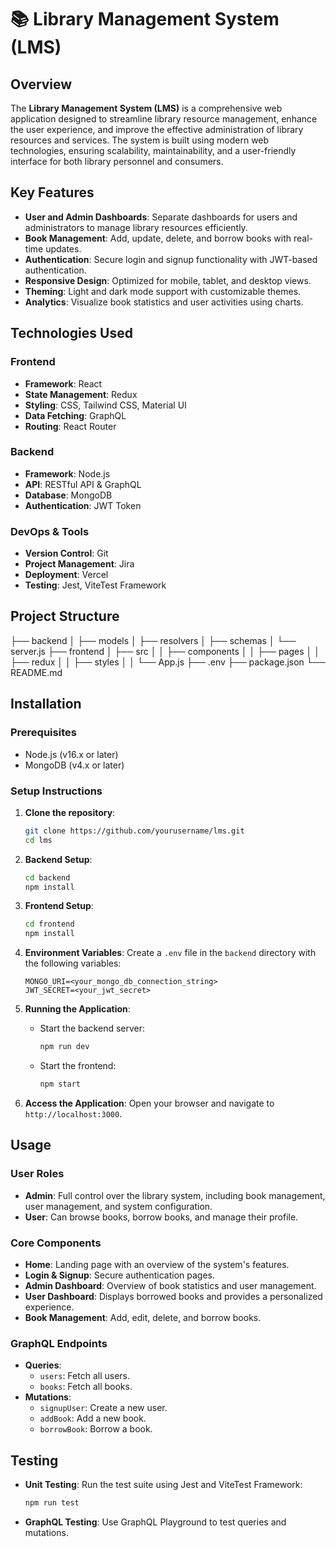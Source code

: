 # 📚 Library Management System (LMS)

## Overview
The **Library Management System (LMS)** is a comprehensive web application designed to streamline library resource management, enhance the user experience, and improve the effective administration of library resources and services. The system is built using modern web technologies, ensuring scalability, maintainability, and a user-friendly interface for both library personnel and consumers.

## Key Features
- **User and Admin Dashboards**: Separate dashboards for users and administrators to manage library resources efficiently.
- **Book Management**: Add, update, delete, and borrow books with real-time updates.
- **Authentication**: Secure login and signup functionality with JWT-based authentication.
- **Responsive Design**: Optimized for mobile, tablet, and desktop views.
- **Theming**: Light and dark mode support with customizable themes.
- **Analytics**: Visualize book statistics and user activities using charts.

## Technologies Used

### Frontend
- **Framework**: React
- **State Management**: Redux
- **Styling**: CSS, Tailwind CSS, Material UI
- **Data Fetching**: GraphQL
- **Routing**: React Router

### Backend
- **Framework**: Node.js
- **API**: RESTful API & GraphQL
- **Database**: MongoDB
- **Authentication**: JWT Token

### DevOps & Tools
- **Version Control**: Git
- **Project Management**: Jira
- **Deployment**: Vercel
- **Testing**: Jest, ViteTest Framework

## Project Structure
├── backend │ ├── models │ ├── resolvers │ ├── schemas │ └── server.js ├── frontend │ ├── src │ │ ├── components │ │ ├── pages │ │ ├── redux │ │ ├── styles │ │ └── App.js ├── .env ├── package.json └── README.md


## Installation

### Prerequisites
- Node.js (v16.x or later)
- MongoDB (v4.x or later)

### Setup Instructions

1. **Clone the repository**:
    ```bash
    git clone https://github.com/yourusername/lms.git
    cd lms
    ```

2. **Backend Setup**:
    ```bash
    cd backend
    npm install
    ```

3. **Frontend Setup**:
    ```bash
    cd frontend
    npm install
    ```

4. **Environment Variables**: Create a `.env` file in the `backend` directory with the following variables:
    ```plaintext
    MONGO_URI=<your_mongo_db_connection_string>
    JWT_SECRET=<your_jwt_secret>
    ```

5. **Running the Application**:
    - Start the backend server:
      ```bash
      npm run dev
      ```
    - Start the frontend:
      ```bash
      npm start
      ```

6. **Access the Application**:
   Open your browser and navigate to `http://localhost:3000`.

## Usage

### User Roles
- **Admin**: Full control over the library system, including book management, user management, and system configuration.
- **User**: Can browse books, borrow books, and manage their profile.

### Core Components
- **Home**: Landing page with an overview of the system's features.
- **Login & Signup**: Secure authentication pages.
- **Admin Dashboard**: Overview of book statistics and user management.
- **User Dashboard**: Displays borrowed books and provides a personalized experience.
- **Book Management**: Add, edit, delete, and borrow books.

### GraphQL Endpoints
- **Queries**:
  - `users`: Fetch all users.
  - `books`: Fetch all books.
- **Mutations**:
  - `signupUser`: Create a new user.
  - `addBook`: Add a new book.
  - `borrowBook`: Borrow a book.

## Testing
- **Unit Testing**: Run the test suite using Jest and ViteTest Framework:
  ```bash
  npm run test
- **GraphQL Testing**: Use GraphQL Playground to test queries and mutations.
